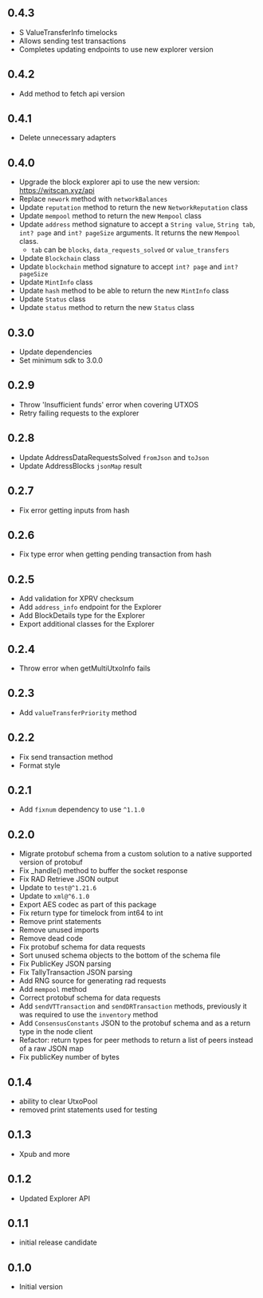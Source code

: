 ## 0.4.3
- S ValueTransferInfo timelocks
- Allows sending test transactions
- Completes updating endpoints to use new explorer version

## 0.4.2
- Add method to fetch api version

## 0.4.1
- Delete unnecessary adapters

## 0.4.0
- Upgrade the block explorer api to use the new version: https://witscan.xyz/api
- Replace `nework` method with `networkBalances`
- Update `reputation` method to return the new `NetworkReputation` class
- Update `mempool` method to return the new `Mempool` class
- Update `address` method signature to accept a `String value`, `String tab`, `int? page` and `int? pageSize` arguments. It returns the new `Mempool` class.
    - `tab` can be `blocks`, `data_requests_solved` or `value_transfers`
- Update `Blockchain` class
- Update `blockchain` method signature to accept `int? page` and `int? pageSize`
- Update `MintInfo` class
- Update `hash` method to be able to return the new `MintInfo` class
- Update `Status` class
- Update `status` method to return the new `Status` class

## 0.3.0
- Update dependencies
- Set minimum sdk to 3.0.0

## 0.2.9
- Throw 'Insufficient funds' error when covering UTXOS
- Retry failing requests to the explorer

## 0.2.8
- Update AddressDataRequestsSolved `fromJson` and `toJson`
- Update AddressBlocks `jsonMap` result

## 0.2.7
- Fix error getting inputs from hash

## 0.2.6
- Fix type error when getting pending transaction from hash

## 0.2.5
- Add validation for XPRV checksum
- Add `address_info` endpoint for the Explorer
- Add BlockDetails type for the Explorer
- Export additional classes for the Explorer

## 0.2.4
- Throw error when getMultiUtxoInfo fails

## 0.2.3
- Add `valueTransferPriority` method

## 0.2.2
- Fix send transaction method
- Format style

## 0.2.1
- Add `fixnum` dependency to use `^1.1.0`

## 0.2.0
- Migrate protobuf schema from a custom solution to a native supported version of protobuf
- Fix _handle() method to buffer the socket response
- Fix RAD Retrieve JSON output 
- Update to `test@^1.21.6` 
- Update to `xml@^6.1.0`
- Export AES codec as part of this package
- Fix return type for timelock from int64 to int
- Remove print statements
- Remove unused imports
- Remove dead code
- Fix protobuf schema for data requests
- Sort unused schema objects to the bottom of the schema file
- Fix PublicKey JSON parsing
- Fix TallyTransaction JSON parsing
- Add RNG source for generating rad requests
- Add `mempool` method
- Correct protobuf schema for data requests 
- Add `sendVTTransaction` and `sendDRTransaction` methods, previously it was required to use the `inventory` method
- Add `ConsensusConstants` JSON to the protobuf schema and as a return type in the node client
- Refactor: return types for peer methods to return a list of peers instead of a raw JSON map
- Fix publicKey number of bytes 

## 0.1.4
- ability to clear UtxoPool
- removed print statements used for testing

## 0.1.3
- Xpub and more

## 0.1.2
- Updated Explorer API

## 0.1.1
- initial release candidate 

## 0.1.0
- Initial version
